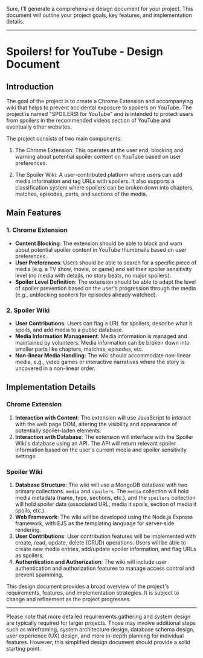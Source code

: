 Sure, I'll generate a comprehensive design document for your project. This document will outline your project goals, key features, and implementation details.

---

# Spoilers! for YouTube - Design Document

## Introduction

The goal of the project is to create a Chrome Extension and accompanying wiki that helps to prevent accidental exposure to spoilers on YouTube. The project is named "SPOILERS! for YouTube" and is intended to protect users from spoilers in the recommended videos section of YouTube and eventually other websites.

The project consists of two main components:

1. The Chrome Extension: This operates at the user end, blocking and warning about potential spoiler content on YouTube based on user preferences.

2. The Spoiler Wiki: A user-contributed platform where users can add media information and tag URLs with spoilers. It also supports a classification system where spoilers can be broken down into chapters, matches, episodes, parts, and sections of the media.

## Main Features

### 1. Chrome Extension

- **Content Blocking**: The extension should be able to block and warn about potential spoiler content in YouTube thumbnails based on user preferences. 
- **User Preferences**: Users should be able to search for a specific piece of media (e.g. a TV show, movie, or game) and set their spoiler sensitivity level (no media with details, no story beats, no major spoilers).
- **Spoiler Level Definition**: The extension should be able to adapt the level of spoiler prevention based on the user's progression through the media (e.g., unblocking spoilers for episodes already watched).

### 2. Spoiler Wiki

- **User Contributions**: Users can flag a URL for spoilers, describe what it spoils, and add media to a public database.
- **Media Information Management**: Media information is managed and maintained by volunteers. Media information can be broken down into smaller parts like chapters, matches, episodes, etc.
- **Non-linear Media Handling**: The wiki should accommodate non-linear media, e.g., video games or interactive narratives where the story is uncovered in a non-linear order.

## Implementation Details

### Chrome Extension

1. **Interaction with Content**: The extension will use JavaScript to interact with the web page DOM, altering the visibility and appearance of potentially spoiler-laden elements.
2. **Interaction with Database**: The extension will interface with the Spoiler Wiki's database using an API. The API will return relevant spoiler information based on the user's current media and spoiler sensitivity settings.

### Spoiler Wiki

1. **Database Structure**: The wiki will use a MongoDB database with two primary collections: `media` and `spoilers`. The `media` collection will hold media metadata (name, type, sections, etc.), and the `spoilers` collection will hold spoiler data (associated URL, media it spoils, section of media it spoils, etc.).
2. **Web Framework**: The wiki will be developed using the Node.js Express framework, with EJS as the templating language for server-side rendering.
3. **User Contributions**: User contribution features will be implemented with create, read, update, delete (CRUD) operations. Users will be able to create new media entries, add/update spoiler information, and flag URLs as spoilers.
4. **Authentication and Authorization**: The wiki will include user authentication and authorization features to manage access control and prevent spamming.

This design document provides a broad overview of the project's requirements, features, and implementation strategies. It is subject to change and refinement as the project progresses.

--- 

Please note that more detailed requirements gathering and system design are typically required for larger projects. Those may involve additional steps such as wireframing, system architecture design, database schema design, user experience (UX) design, and more in-depth planning for individual features. However, this simplified design document should provide a solid starting point.